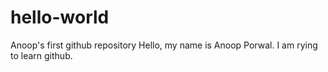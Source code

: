 # hello-world
Anoop's first github repository
Hello, my name is Anoop Porwal. I am rying to learn github. 
